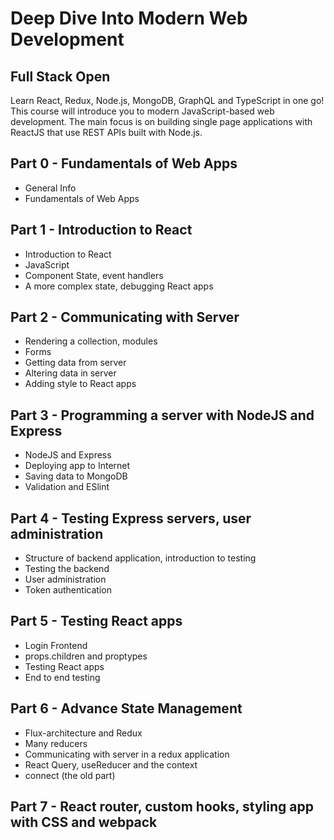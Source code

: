 # Deep Dive Into Modern Web Development
## Full Stack Open

Learn React, Redux, Node.js, MongoDB, GraphQL and TypeScript in one go! This course will introduce you to modern JavaScript-based web development. The main focus is on building single page applications with ReactJS that use REST APIs built with Node.js.

## Part 0 - Fundamentals of Web Apps
- General Info
- Fundamentals of Web Apps

## Part 1 - Introduction to React
- Introduction to React
- JavaScript
- Component State, event handlers
- A more complex state, debugging React apps

## Part 2 - Communicating with Server
- Rendering a collection, modules
- Forms
- Getting data from server
- Altering data in server
- Adding style to React apps

## Part 3 - Programming a server with NodeJS and Express 
- NodeJS and Express
- Deploying app to Internet
- Saving data to MongoDB
- Validation and ESlint

## Part 4 - Testing Express servers, user administration
- Structure of backend application, introduction to testing
- Testing the backend
- User administration
- Token authentication

## Part 5 - Testing React apps
- Login Frontend
- props.children and proptypes
- Testing React apps
- End to end testing

## Part 6 - Advance State Management
- Flux-architecture and Redux
- Many reducers
- Communicating with server in a redux application
- React Query, useReducer and the context
- connect (the old part)

## Part 7 - React router, custom hooks, styling app with CSS and webpack


